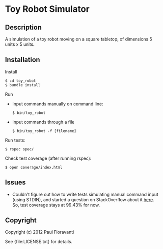 # Toy Robot Simulator

## Description

A simulation of a toy robot moving on a square tabletop, of dimensions 5 units x 5 units.

## Installation

Install

    $ cd toy_robot
    $ bundle install

Run

- Input commands manually on command line:

      $ bin/toy_robot

- Input commands through a file

      $ bin/toy_robot -f [filename]

Run tests:

    $ rspec spec/

Check test coverage (after running rspec):

    $ open coverage/index.html

## Issues

- Couldn't figure out how to write tests simulating manual command input (using STDIN), and started a question on StackOverflow about it [here](http://stackoverflow.com/q/12673485/567863).  So, test coverage stays at 99.43% for now.

## Copyright

Copyright (c) 2012 Paul Fioravanti

See {file:LICENSE.txt} for details.